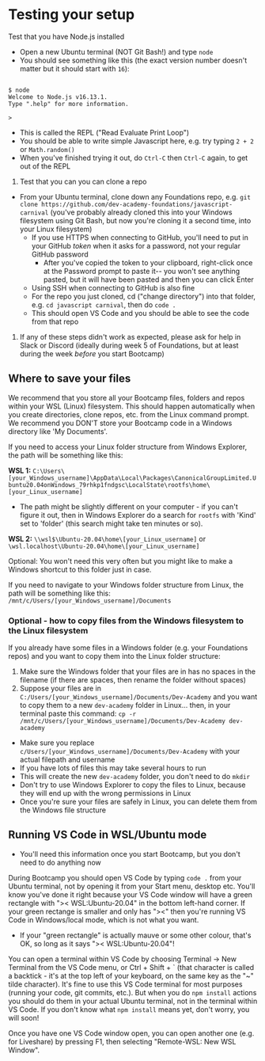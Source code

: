 # Testing your setup

Test that you have Node.js installed

- Open a new Ubuntu terminal (NOT Git Bash!) and type `node`
- You should see something like this (the exact version number doesn't matter but it should start with `16`):

```

$ node
Welcome to Node.js v16.13.1.
Type ".help" for more information.

>

```

- This is called the REPL ("Read Evaluate Print Loop")
- You should be able to write simple Javascript here, e.g. try typing `2 + 2` or `Math.random()`
- When you've finished trying it out, do `Ctrl-C` then `Ctrl-C` again, to get out of the REPL

1. Test that you can you can clone a repo

- From your Ubuntu terminal, clone down any Foundations repo, e.g. `git clone https://github.com/dev-academy-foundations/javascript-carnival` (you've probably already cloned this into your Windows filesystem using Git Bash, but now you're cloning it a second time, into your Linux filesystem)
  - If you use HTTPS when connecting to GitHub, you'll need to put in your GitHub _token_ when it asks for a password, not your regular GitHub password
    - After you've copied the token to your clipboard, right-click once at the Password prompt to paste it-- you won't see anything pasted, but it will have been pasted and then you can click Enter
  - Using SSH when connecting to GitHub is also fine
  - For the repo you just cloned, cd ("change directory") into that folder, e.g. `cd javascript carnival`, then do `code .`
  - This should open VS Code and you should be able to see the code from that repo

1. If any of these steps didn't work as expected, please ask for help in Slack or Discord (ideally during week 5 of Foundations, but at least during the week _before_ you start Bootcamp)

## Where to save your files

We recommend that you store all your Bootcamp files, folders and repos within your WSL (Linux) filesystem. This should happen automatically when you create directories, clone repos, etc. from the Linux command prompt. We recommend you DON'T store your Bootcamp code in a Windows directory like 'My Documents'.

If you need to access your Linux folder structure from Windows Explorer, the path will be something like this:

**WSL 1:** `C:\Users\[your_Windows_username]\AppData\Local\Packages\CanonicalGroupLimited.Ubuntu20.04onWindows_79rhkp1fndgsc\LocalState\rootfs\home\[your_Linux_username]`

- The path might be slightly different on your computer - if you can't figure it out, then in Windows Explorer do a search for `rootfs` with 'Kind' set to 'folder' (this search might take ten minutes or so).

**WSL 2:** `\\wsl$\Ubuntu-20.04\home\[your_Linux_username]` or `\wsl.localhost\Ubuntu-20.04\home\[your_Linux_username]`

Optional: You won't need this very often but you might like to make a Windows shortcut to this folder just in case.

If you need to navigate to your Windows folder structure from Linux, the path will be something like this: `/mnt/c/Users/[your_Windows_username]/Documents`

### Optional - how to copy files from the Windows filesystem to the Linux filesystem

If you already have some files in a Windows folder (e.g. your Foundations repos) and you want to copy them into the Linux folder structure:

1. Make sure the Windows folder that your files are in has no spaces in the filename (if there are spaces, then rename the folder without spaces)
1. Suppose your files are in `C:/Users/[your_Windows_username]/Documents/Dev-Academy` and you want to copy them to a new `dev-academy` folder in Linux... then, in your terminal paste this command: `cp -r /mnt/c/Users/[your_Windows_username]/Documents/Dev-Academy dev-academy`

- Make sure you replace `c/Users/[your_Windows_username]/Documents/Dev-Academy` with your actual filepath and username
- If you have lots of files this may take several hours to run
- This will create the new `dev-academy` folder, you don't need to do `mkdir`
- Don't try to use Windows Explorer to copy the files to Linux, because they will end up with the wrong permissions in Linux
- Once you're sure your files are safely in Linux, you can delete them from the Windows file structure

## Running VS Code in WSL/Ubuntu mode

- You'll need this information once you start Bootcamp, but you don't need to do anything now

During Bootcamp you should open VS Code by typing `code .` from your Ubuntu terminal, not by opening it from your Start menu, desktop etc. You'll know you've done it right because your VS Code window will have a green rectangle with ">< WSL:Ubuntu-20.04" in the bottom left-hand corner. If your green rectange is smaller and only has "><" then you're running VS Code in Windows/local mode, which is not what you want.

- If your "green rectangle" is actually mauve or some other colour, that's OK, so long as it says ">< WSL:Ubuntu-20.04"!

You can open a terminal within VS Code by choosing Terminal -> New Terminal from the VS Code menu, or Ctrl + Shift + \` (that character is called a backtick - it's at the top left of your keyboard, on the same key as the "~" tilde character). It's fine to use this VS Code terminal for most purposes (running your code, git commits, etc.). But when you do `npm install` actions you should do them in your actual Ubuntu terminal, not in the terminal within VS Code. If you don't know what `npm install` means yet, don't worry, you will soon!

Once you have one VS Code window open, you can open another one (e.g. for Liveshare) by pressing F1, then selecting "Remote-WSL: New WSL Window".
